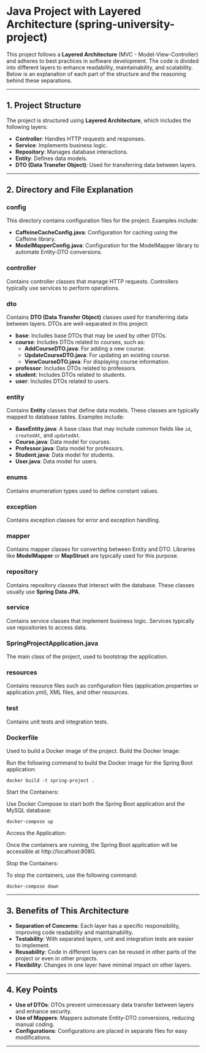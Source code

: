 
# Java Project with Layered Architecture (spring-university-project)

This project follows a **Layered Architecture** (MVC - Model-View-Controller) and adheres to best practices in software development. The code is divided into different layers to enhance readability, maintainability, and scalability. Below is an explanation of each part of the structure and the reasoning behind these separations.

---

## **1. Project Structure**
The project is structured using **Layered Architecture**, which includes the following layers:

- **Controller**: Handles HTTP requests and responses.
- **Service**: Implements business logic.
- **Repository**: Manages database interactions.
- **Entity**: Defines data models.
- **DTO (Data Transfer Object)**: Used for transferring data between layers.

---

## **2. Directory and File Explanation**

### **config**
This directory contains configuration files for the project. Examples include:
- **CaffeineCacheConfig.java**: Configuration for caching using the Caffeine library.
- **ModelMapperConfig.java**: Configuration for the ModelMapper library to automate Entity-DTO conversions.

### **controller**
Contains controller classes that manage HTTP requests. Controllers typically use services to perform operations.

### **dto**
Contains **DTO (Data Transfer Object)** classes used for transferring data between layers. DTOs are well-separated in this project:
- **base**: Includes base DTOs that may be used by other DTOs.
- **course**: Includes DTOs related to courses, such as:
  - **AddCourseDTO.java**: For adding a new course.
  - **UpdateCourseDTO.java**: For updating an existing course.
  - **ViewCourseDTO.java**: For displaying course information.
- **professor**: Includes DTOs related to professors.
- **student**: Includes DTOs related to students.
- **user**: Includes DTOs related to users.

### **entity**
Contains **Entity** classes that define data models. These classes are typically mapped to database tables. Examples include:
- **BaseEntity.java**: A base class that may include common fields like `id`, `createdAt`, and `updatedAt`.
- **Course.java**: Data model for courses.
- **Professor.java**: Data model for professors.
- **Student.java**: Data model for students.
- **User.java**: Data model for users.

### **enums**
Contains enumeration types used to define constant values.

### **exception**
Contains exception classes for error and exception handling.

### **mapper**
Contains mapper classes for converting between Entity and DTO. Libraries like **ModelMapper** or **MapStruct** are typically used for this purpose.

### **repository**
Contains repository classes that interact with the database. These classes usually use **Spring Data JPA**.

### **service**
Contains service classes that implement business logic. Services typically use repositories to access data.

### **SpringProjectApplication.java**
The main class of the project, used to bootstrap the application.

### **resources**
Contains resource files such as configuration files (application.properties or application.yml), XML files, and other resources.

### **test**
Contains unit tests and integration tests.

### **Dockerfile**
Used to build a Docker image of the project.
Build the Docker Image:

Run the following command to build the Docker image for the Spring Boot application:

```
docker build -t spring-project .
```
Start the Containers:

Use Docker Compose to start both the Spring Boot application and the MySQL database:

```
docker-compose up
```
Access the Application:

Once the containers are running, the Spring Boot application will be accessible at http://localhost:8080.

Stop the Containers:

To stop the containers, use the following command:

```
docker-compose down
```

---

## **3. Benefits of This Architecture**
- **Separation of Concerns**: Each layer has a specific responsibility, improving code readability and maintainability.
- **Testability**: With separated layers, unit and integration tests are easier to implement.
- **Reusability**: Code in different layers can be reused in other parts of the project or even in other projects.
- **Flexibility**: Changes in one layer have minimal impact on other layers.

---

## **4. Key Points**
- **Use of DTOs**: DTOs prevent unnecessary data transfer between layers and enhance security.
- **Use of Mappers**: Mappers automate Entity-DTO conversions, reducing manual coding.
- **Configurations**: Configurations are placed in separate files for easy modifications.

---
